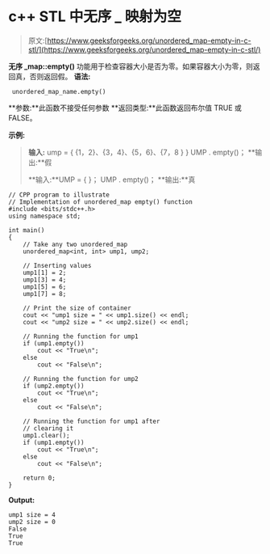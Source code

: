 # c++ STL 中无序 _ 映射为空

> 原文:[https://www.geeksforgeeks.org/unordered_map-empty-in-c-stl/](https://www.geeksforgeeks.org/unordered_map-empty-in-c-stl/)

**无序 _map::empty()** 功能用于检查容器大小是否为零。如果容器大小为零，则返回真，否则返回假。
**语法:**

```
 unordered_map_name.empty()

```

**参数:**此函数不接受任何参数
**返回类型:**此函数返回布尔值 TRUE 或 FALSE。

**示例:**

> **输入:** ump = { {1，2}、{3，4}、{5，6}、{7，8 } }
> UMP . empty()；
> **输出:**假
> 
> **输入:**UMP = { }；
> UMP . empty()；
> **输出:**真

```
// CPP program to illustrate
// Implementation of unordered_map empty() function
#include <bits/stdc++.h>
using namespace std;

int main()
{
    // Take any two unordered_map
    unordered_map<int, int> ump1, ump2;

    // Inserting values
    ump1[1] = 2;
    ump1[3] = 4;
    ump1[5] = 6;
    ump1[7] = 8;

    // Print the size of container
    cout << "ump1 size = " << ump1.size() << endl;
    cout << "ump2 size = " << ump2.size() << endl;

    // Running the function for ump1
    if (ump1.empty())
        cout << "True\n";
    else
        cout << "False\n";

    // Running the function for ump2
    if (ump2.empty())
        cout << "True\n";
    else
        cout << "False\n";

    // Running the function for ump1 after
    // clearing it
    ump1.clear();
    if (ump1.empty())
        cout << "True\n";
    else
        cout << "False\n";

    return 0;
}
```

**Output:**

```
ump1 size = 4
ump2 size = 0
False
True
True

```